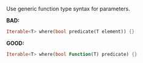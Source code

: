 
Use generic function type syntax for parameters.

**BAD:**
```dart
Iterable<T> where(bool predicate(T element)) {}
```

**GOOD:**
```dart
Iterable<T> where(bool Function(T) predicate) {}
```

